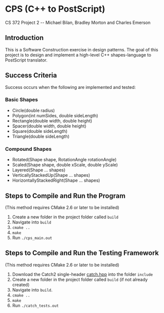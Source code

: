# CPS (C++ to PostScript)
CS 372 Project 2 -- Michael Bilan, Bradley Morton and Charles Emerson

## Introduction
This is a Software Construction exercise in design patterns. The goal of this project is to design and implement a high-level C++ shapes-language to PostScript translator.

## Success Criteria
Success occurs when the following are implemented and tested:

### Basic Shapes
- Circle(double radius)
- Polygon(int numSides, double sideLength)
- Rectangle(double width, double height)
- Spacer(double width, double height)
- Square(double sideLength)
- Triangle(double sideLength)

### Compound Shapes
- Rotated(Shape shape, RotationAngle rotationAngle)
- Scaled(Shape shape, double xScale, double yScale)
- Layered(Shape ... shapes)
- VerticallyStackedUp(Shape ... shapes)
- HorizontallyStackedRight(Shape ... shapes)

## Steps to Compile and Run the Program 
(This method requires CMake 2.6 or later to be installed)

1. Create a new folder in the project folder called `build`
2. Navigate into `build`
3. `cmake ..`
4. `make`
5. Run `./cps_main.out`

## Steps to Compile and Run the Testing Framework
(This method requires CMake 2.6 or later to be installed)

1. Download the Catch2 single-header [catch.hpp](https://github.com/catchorg/Catch2/releases/download/v2.6.1/catch.hpp) into the folder `include`
2. Create a new folder in the project folder called `build` (if not already created)
3. Navigate into `build`.
4. `cmake ..`
5. `make`
6. Run `./catch_tests.out`
